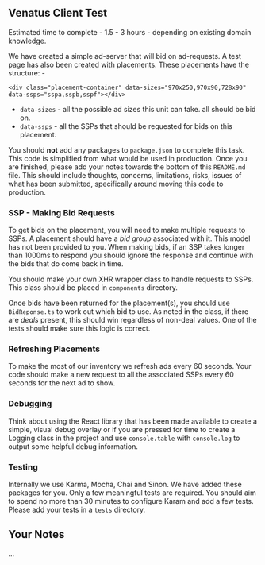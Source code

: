 ## Venatus Client Test

Estimated time to complete - 1.5 - 3 hours - depending on existing domain knowledge.

We have created a simple ad-server that will bid on ad-requests. A test page has also been created with placements. These placements have the structure: -

```
<div class="placement-container" data-sizes="970x250,970x90,728x90" data-ssps="sspa,sspb,sspf"></div>
```

* ```data-sizes``` - all the possible ad sizes this unit can take. all should be bid on.
* ```data-ssps``` - all the SSPs that should be requested for bids on this placement.

You should **not** add any packages to ```package.json``` to complete this task. This code is simplified from what would be used in production.
Once you are finished, please add your notes towards the bottom of this ```README.md``` file.
This should include thoughts, concerns, limitations, risks, issues of what has been submitted, specifically around moving this code to production.

### SSP - Making Bid Requests

To get bids on the placement, you will need to make multiple requests to SSPs. A placement should have a *bid group* associated with it. This model has not been provided to you.
When making bids, if an SSP takes longer than 1000ms to respond you should ignore the response and continue with the bids that do come back in time.

You should make your own XHR wrapper class to handle requests to SSPs. This class should be placed in ```components``` directory.

Once bids have been returned for the placement(s), you should use ```BidReponse.ts``` to work out which bid to use. As noted in the class, if there are *deals* present, this should win regardless of non-deal values.
One of the tests should make sure this logic is correct.

### Refreshing Placements

To make the most of our inventory we refresh ads every 60 seconds. Your code should make a new request to all the associated SSPs every 60 seconds for the next ad to show.

### Debugging

Think about using the React library that has been made available to create a simple, visual debug overlay or if you are pressed for time to create a Logging class in the project and use ```console.table``` with ```console.log``` to output some helpful debug information.

### Testing

Internally we use Karma, Mocha, Chai and Sinon. We have added these packages for you. Only a few meaningful tests are required. You should aim to spend no more than 30 minutes to configure Karam and add a few tests.
Please add your tests in a ```tests``` directory.

## Your Notes

...